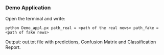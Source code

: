 
### Demo Application

Open the terminal and write:

```
python Demo_appl.px path_real = <path of the real news> path_fake = <path of fake news>
```

  
 Output: out.txt file with predictions, Confusion Matrix and Classification Report.
 
 
